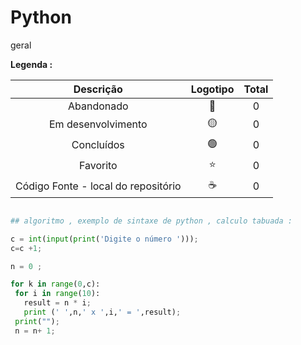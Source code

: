 # Python
 geral 


<strong> Legenda :</strong>

|Descrição | Logotipo   | Total |
|:--: |:--:|:--:|
| Abandonado | 🔴 | 0 |
| Em desenvolvimento    |  🟡  | 0 |
| Concluídos    |  🟢  | 0 |
| Favorito | ⭐ | 0 |
| Código Fonte - local do repositório | ☕| 0 |

```python

## algoritmo , exemplo de sintaxe de python , calculo tabuada : 

c = int(input(print('Digite o número ')));
c=c +1;

n = 0 ;

for k in range(0,c):
 for i in range(10):
   result = n * i;
   print (' ',n,' x ',i,' = ',result);
 print("");
 n = n+ 1;

```
